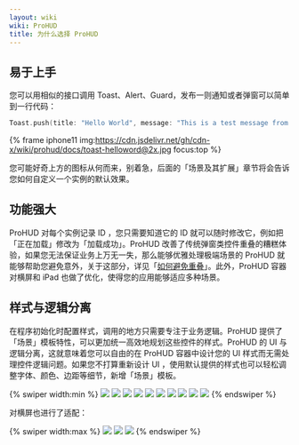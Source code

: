 ```yaml
---
layout: wiki
wiki: ProHUD
title: 为什么选择 ProHUD
---
```



## 易于上手

您可以用相似的接口调用 Toast、Alert、Guard，发布一则通知或者弹窗可以简单到一行代码：

```swift
Toast.push(title: "Hello World", message: "This is a test message from ProHUD.")
```


{% frame iphone11 img:https://cdn.jsdelivr.net/gh/cdn-x/wiki/prohud/docs/toast-helloword@2x.jpg focus:top %}

您可能好奇上方的图标从何而来，别着急，后面的「场景及其扩展」章节将会告诉您如何自定义一个实例的默认效果。


## 功能强大

ProHUD 对每个实例记录 ID ，您只需要知道它的 ID 就可以随时修改它，例如把「正在加载」修改为「加载成功」。ProHUD 改善了传统弹窗类控件重叠的糟糕体验，如果您无法保证业务上万无一失，那么能够优雅处理极端场景的 ProHUD 就能够帮助您避免意外，关于这部分，详见「[如何避免重叠](/wiki/prohud/alert/#如何避免重叠)」。此外，ProHUD 容器对横屏和 iPad 也做了优化，使得您的应用能够适应多种场景。

## 样式与逻辑分离

在程序初始化时配置样式，调用的地方只需要专注于业务逻辑。ProHUD 提供了「场景」模板特性，可以更加统一高效地规划这些控件的样式。ProHUD 的 UI 与逻辑分离，这就意味着您可以自由的在 ProHUD 容器中设计您的 UI 样式而无需处理控件逻辑问题。如果您不打算重新设计 UI ，使用默认提供的样式也可以轻松调整字体、颜色、边距等细节，新增「场景」模板。

{% swiper width:min %}
![](https://cdn.jsdelivr.net/gh/cdn-x/wiki@1.0.2/prohud/screenshot01.png)
![](https://cdn.jsdelivr.net/gh/cdn-x/wiki@1.0.2/prohud/screenshot02.png)
![](https://cdn.jsdelivr.net/gh/cdn-x/wiki@1.0.2/prohud/screenshot03.png)
![](https://cdn.jsdelivr.net/gh/cdn-x/wiki@1.0.2/prohud/screenshot04.png)
![](https://cdn.jsdelivr.net/gh/cdn-x/wiki@1.0.2/prohud/screenshot05.png)
![](https://cdn.jsdelivr.net/gh/cdn-x/wiki@1.0.2/prohud/screenshot06.png)
![](https://cdn.jsdelivr.net/gh/cdn-x/wiki@1.0.2/prohud/screenshot07.png)
![](https://cdn.jsdelivr.net/gh/cdn-x/wiki@1.0.2/prohud/screenshot08.png)
![](https://cdn.jsdelivr.net/gh/cdn-x/wiki@1.0.2/prohud/screenshot09.png)
![](https://cdn.jsdelivr.net/gh/cdn-x/wiki@1.0.2/prohud/screenshot10.png)
{% endswiper %}

对横屏也进行了适配：

{% swiper width:max %}
![](https://cdn.jsdelivr.net/gh/cdn-x/wiki@1.0.2/prohud/screenshot11.png)
![](https://cdn.jsdelivr.net/gh/cdn-x/wiki@1.0.2/prohud/screenshot12.png)
![](https://cdn.jsdelivr.net/gh/cdn-x/wiki@1.0.2/prohud/screenshot13.png)
{% endswiper %}
